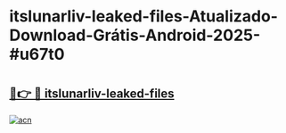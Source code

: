 # itslunarliv-leaked-files-Atualizado-Download-Grátis-Android-2025-#u67t0

# <h2><a href="https://ainizakaria.my?title=itslunarliv-leaked-files&ref=24M">🔗👉 🔴 itslunarliv-leaked-files</a></h2>

[![acn](https://github.com/user-attachments/assets/0f9c940e-d8b0-45ae-aac7-cd30a18b3e1c)](https://ainizakaria.my?title=itslunarliv-leaked-files&ref=24M)

